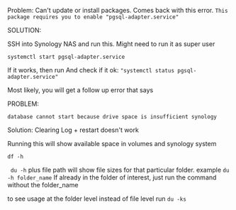 Problem: Can't update or install packages. Comes back with this error.
`This package requires you to enable "pgsql-adapter.service"`

SOLUTION:

SSH into Synology NAS and run this. Might need to run it as super user

`systemctl start pgsql-adapter.service`

If it works, then run 
And check if it ok:
`"systemctl status pgsql-adapter.service"`

Most likely, you will get a follow up error that says 

PROBLEM: 

`database cannot start because drive space is insufficient synology`

Solution:
Clearing Log + restart doesn't work

Running this will show available space in volumes and synology system

`df -h`

` du -h` plus file path will show file sizes for that particular folder. 
example `du -h folder_name` If already in the folder of interest, 
just run the command without the folder_name

to see usage at the folder level instead of file level run
`du -ks`



